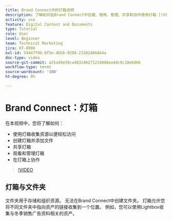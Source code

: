 ```yaml
---
title: Brand Connect中的灯箱说明
description: 了解如何在Brand Connect中创建、使用、管理、共享和协作使用灯箱 [!UICONTROL Workfront DAM].
activity: use
feature: Digital Content and Documents
type: Tutorial
role: User
level: Beginner
team: Technical Marketing
jira: KT-8986
exl-id: 54447f9b-8f5e-4b5b-9298-232024064b4a
doc-type: video
source-git-commit: a25a49e59ca483246271214886ea4dc9c10e8d66
workflow-type: tm+mt
source-wordcount: '108'
ht-degree: 0%

---
```


# Brand Connect：灯箱

在本视频中，您将了解如何：

* 使用灯箱收集资源以便轻松访问
* 创建灯箱并添加文件
* 共享灯箱
* 观看和管理灯箱
* 在灯箱上协作

>[!VIDEO](https://video.tv.adobe.com/v/335248/?quality=12&learn=on)

## 灯箱与文件夹

文件夹用于存储和组织资源。 无法在Brand Connect中创建文件夹。 灯箱允许您将不同文件夹中指向资产的链接收集到一个位置。 例如，您可以使用Lightbox收集与冬季销售广告资料相关的资产。
